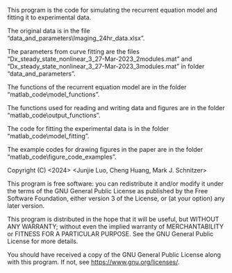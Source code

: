 This program is the code for simulating the recurrent equation model and fitting it to experimental data.

The original data is in the file “data_and_parameters\Imaging_24hr_data.xlsx”.

The parameters from curve fitting are the files “Dx_steady_state_nonlinear_3_27-Mar-2023_2modules.mat” and “Dx_steady_state_nonlinear_3_27-Mar-2023_3modules.mat” in folder “data_and_parameters”.

The functions of the recurrent equation model are in the folder “matlab_code\model_functions”.

The functions used for reading and writing data and figures are in the folder “matlab_code\output_functions”.

The code for fitting the experimental data is in the folder “matlab_code\model_fitting”.

The example codes for drawing figures in the paper are in the folder “matlab_code\figure_code_examples”.



Copyright (C) <2024>  <Junjie Luo, Cheng Huang, Mark J. Schnitzer>

This program is free software: you can redistribute it and/or modify
it under the terms of the GNU General Public License as published by
the Free Software Foundation, either version 3 of the License, or
(at your option) any later version.

This program is distributed in the hope that it will be useful,
but WITHOUT ANY WARRANTY; without even the implied warranty of
MERCHANTABILITY or FITNESS FOR A PARTICULAR PURPOSE.  See the
GNU General Public License for more details.

You should have received a copy of the GNU General Public License
along with this program.  If not, see <https://www.gnu.org/licenses/>.

